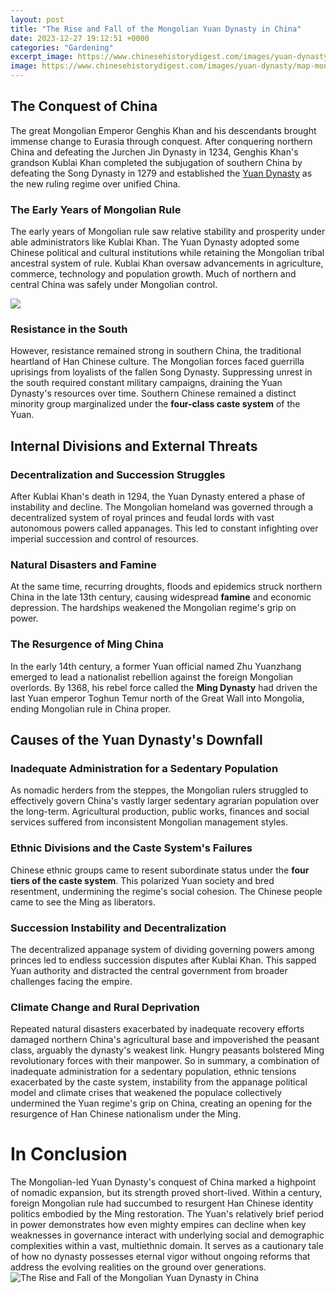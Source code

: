 ```yaml
---
layout: post
title: "The Rise and Fall of the Mongolian Yuan Dynasty in China"
date: 2023-12-27 19:12:51 +0000
categories: "Gardening"
excerpt_image: https://www.chinesehistorydigest.com/images/yuan-dynasty/map-mongol-empire-1280.jpg
image: https://www.chinesehistorydigest.com/images/yuan-dynasty/map-mongol-empire-1280.jpg
---
```


## The Conquest of China
The great Mongolian Emperor Genghis Khan and his descendants brought immense change to Eurasia through conquest. After conquering northern China and defeating the Jurchen Jin Dynasty in 1234, Genghis Khan's grandson Kublai Khan completed the subjugation of southern China by defeating the Song Dynasty in 1279 and established the [Yuan Dynasty](https://travelokla.github.io/2023-12-28-conseils-et-recommandations-pour-un-voyage-en-argentine/) as the new ruling regime over unified China. 
### The Early Years of Mongolian Rule 
The early years of Mongolian rule saw relative stability and prosperity under able administrators like Kublai Khan. The Yuan Dynasty adopted some Chinese political and cultural institutions while retaining the Mongolian tribal ancestral system of rule. Kublai Khan oversaw advancements in agriculture, commerce, technology and population growth. Much of northern and central China was safely under Mongolian control.

![](https://cdn.britannica.com/39/64939-050-87C5101B/Yuan-empire-extent-Kublai-Khan.jpg)
### Resistance in the South 
However, resistance remained strong in southern China, the traditional heartland of Han Chinese culture. The Mongolian forces faced guerrilla uprisings from loyalists of the fallen Song Dynasty. Suppressing unrest in the south required constant military campaigns, draining the Yuan Dynasty's resources over time. Southern Chinese remained a distinct minority group marginalized under the **four-class caste system** of the Yuan.
## Internal Divisions and External Threats 
### Decentralization and Succession Struggles
After Kublai Khan's death in 1294, the Yuan Dynasty entered a phase of instability and decline. The Mongolian homeland was governed through a decentralized system of royal princes and feudal lords with vast autonomous powers called appanages. This led to constant infighting over imperial succession and control of resources.   
### Natural Disasters and Famine
At the same time, recurring droughts, floods and epidemics struck northern China in the late 13th century, causing widespread **famine** and economic depression. The hardships weakened the Mongolian regime's grip on power.
### The Resurgence of Ming China
In the early 14th century, a former Yuan official named Zhu Yuanzhang emerged to lead a nationalist rebellion against the foreign Mongolian overlords. By 1368, his rebel force called the **Ming Dynasty** had driven the last Yuan emperor Toghun Temur north of the Great Wall into Mongolia, ending Mongolian rule in China proper.
## Causes of the Yuan Dynasty's Downfall
### Inadequate Administration for a Sedentary Population  
As nomadic herders from the steppes, the Mongolian rulers struggled to effectively govern China's vastly larger sedentary agrarian population over the long-term. Agricultural production, public works, finances and social services suffered from inconsistent Mongolian management styles.
### Ethnic Divisions and the Caste System's Failures
Chinese ethnic groups came to resent subordinate status under the **four tiers of the caste system**. This polarized Yuan society and bred resentment, undermining the regime's social cohesion. The Chinese people came to see the Ming as liberators.
### Succession Instability and Decentralization 
The decentralized appanage system of dividing governing powers among princes led to endless succession disputes after Kublai Khan. This sapped Yuan authority and distracted the central government from broader challenges facing the empire.
### Climate Change and Rural Deprivation 
Repeated natural disasters exacerbated by inadequate recovery efforts damaged northern China's agricultural base and impoverished the peasant class, arguably the dynasty's weakest link. Hungry peasants bolstered Ming revolutionary forces with their manpower.
So in summary, a combination of inadequate administration for a sedentary population, ethnic tensions exacerbated by the caste system, instability from the appanage political model and climate crises that weakened the populace collectively undermined the Yuan regime's grip on China, creating an opening for the resurgence of Han Chinese nationalism under the Ming.
# In Conclusion 
The Mongolian-led Yuan Dynasty's conquest of China marked a highpoint of nomadic expansion, but its strength proved short-lived. Within a century, foreign Mongolian rule had succumbed to resurgent Han Chinese identity politics embodied by the Ming restoration. The Yuan's relatively brief period in power demonstrates how even mighty empires can decline when key weaknesses in governance interact with underlying social and demographic complexities within a vast, multiethnic domain. It serves as a cautionary tale of how no dynasty possesses eternal vigor without ongoing reforms that address the evolving realities on the ground over generations.
![The Rise and Fall of the Mongolian Yuan Dynasty in China](https://www.chinesehistorydigest.com/images/yuan-dynasty/map-mongol-empire-1280.jpg)